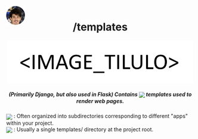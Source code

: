 <img align="center" style='position: fixed' width=50 src="https://github.com/NavajasThomaz/RepositoryModel/blob/main/static/images/3x4Redonda.png?raw=true" />

<div align="center">
<h1>/templates</h>

</div>
<div align="center">
<img align="center" width=500 src="https://github.com/NavajasThomaz/RepositoryModel/blob/main/static/images/image_titulo.png?raw=true" />
</div>

##### <div align="center">(Primarily Django, but also used in Flask) Contains <img src="https://camo.githubusercontent.com/10c7a8fa2cf317cc7c4af6f13efac086a9f0ea010f0dfc746c94e5cde310b339/68747470733a2f2f696d672e736869656c64732e696f2f62616467652f48544d4c352d4533344632363f7374796c653d666f722d7468652d6261646765266c6f676f3d68746d6c35266c6f676f436f6c6f723d7768697465" target="_blank" width="70" align='center'> templates used to render web pages.</div>

<div style=display:inline-block>
<img align="center" width=100 src="https://automationpanda.com/wp-content/uploads/2017/09/django-logo-negative.png" />
: Often organized into subdirectories corresponding to different "apps" within your project.
</div>
<div>
<img align="center" width=100 src="https://upload.wikimedia.org/wikipedia/commons/3/3c/Flask_logo.svg" />
: Usually a single templates/ directory at the project root.
</div>